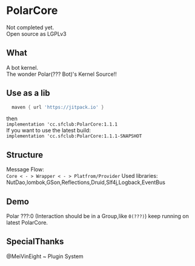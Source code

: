 # PolarCore
Not completed yet.  
Open source as LGPLv3
## What
A bot kernel.  
The wonder Polar(??? Bot)'s Kernel Source!!  

## Use as a lib
```groovy
  maven { url 'https://jitpack.io' }
```
then  
`implementation 'cc.sfclub:PolarCore:1.1.1`  
If you want to use the latest build:  
`implementation 'cc.sfclub:PolarCore:1.1.1-SNAPSHOT`

## Structure
Message Flow:  
`Core < - > Wrapper < - > Platfrom/Provider`
Used libraries:  
NutDao,lombok,GSon,Reflections,Druid,Slf4j,Logback,EventBus

## Demo
Polar ???:0
(Interaction should be in a Group,like `0(???)`)
keep running on latest PolarCore. 

## SpecialThanks
@MeiVinEight ~ Plugin System